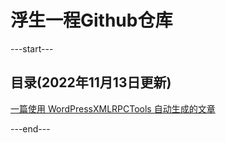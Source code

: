 # 浮生一程Github仓库

---start---
## 目录(2022年11月13日更新)
[一篇使用 WordPressXMLRPCTools 自动生成的文章](http://fushengyicheng.com/p/2022-11-13自动生成/)

---end---

